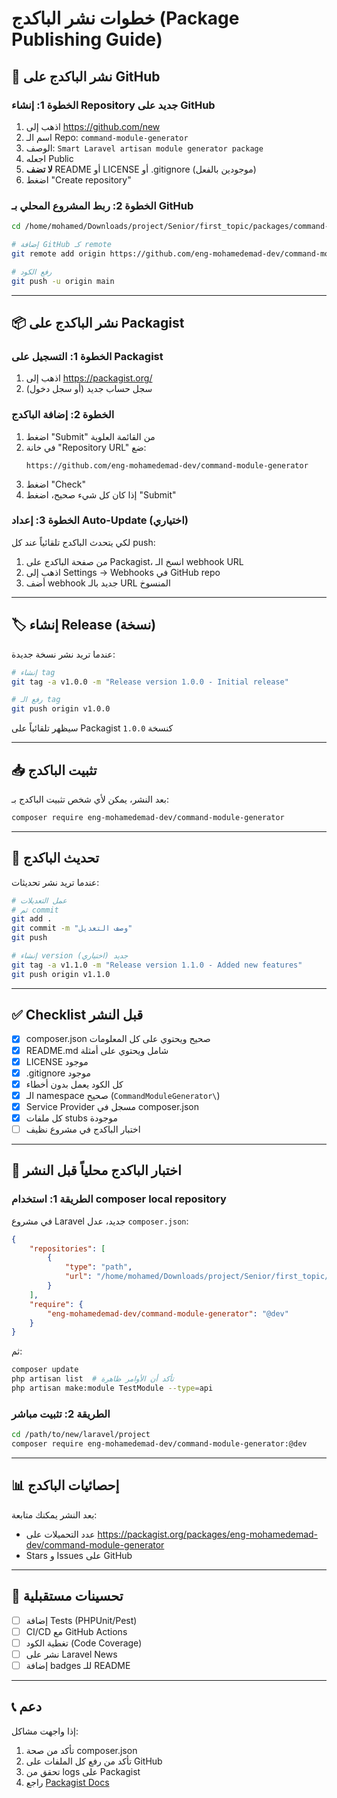 # خطوات نشر الباكدج (Package Publishing Guide)

## 🚀 نشر الباكدج على GitHub

### الخطوة 1: إنشاء Repository جديد على GitHub
1. اذهب إلى https://github.com/new
2. اسم الـ Repo: `command-module-generator`
3. الوصف: `Smart Laravel artisan module generator package`
4. اجعله Public
5. **لا تضف** README أو LICENSE أو .gitignore (موجودين بالفعل)
6. اضغط "Create repository"

### الخطوة 2: ربط المشروع المحلي بـ GitHub
```bash
cd /home/mohamed/Downloads/project/Senior/first_topic/packages/command-module-generator

# إضافة GitHub كـ remote
git remote add origin https://github.com/eng-mohamedemad-dev/command-module-generator.git

# رفع الكود
git push -u origin main
```

---

## 📦 نشر الباكدج على Packagist

### الخطوة 1: التسجيل على Packagist
1. اذهب إلى https://packagist.org/
2. سجل حساب جديد (أو سجل دخول)

### الخطوة 2: إضافة الباكدج
1. اضغط "Submit" من القائمة العلوية
2. في خانة "Repository URL" ضع:
   ```
   https://github.com/eng-mohamedemad-dev/command-module-generator
   ```
3. اضغط "Check"
4. إذا كان كل شيء صحيح، اضغط "Submit"

### الخطوة 3: إعداد Auto-Update (اختياري)
لكي يتحدث الباكدج تلقائياً عند كل push:
1. من صفحة الباكدج على Packagist، انسخ الـ webhook URL
2. اذهب إلى Settings → Webhooks في GitHub repo
3. أضف webhook جديد بالـ URL المنسوخ

---

## 🏷️ إنشاء Release (نسخة)

عندما تريد نشر نسخة جديدة:

```bash
# إنشاء tag
git tag -a v1.0.0 -m "Release version 1.0.0 - Initial release"

# رفع الـ tag
git push origin v1.0.0
```

سيظهر تلقائياً على Packagist كنسخة `1.0.0`

---

## 📥 تثبيت الباكدج

بعد النشر، يمكن لأي شخص تثبيت الباكدج بـ:

```bash
composer require eng-mohamedemad-dev/command-module-generator
```

---

## 🔄 تحديث الباكدج

عندما تريد نشر تحديثات:

```bash
# عمل التعديلات
# ثم commit
git add .
git commit -m "وصف التعديل"
git push

# إنشاء version جديد (اختياري)
git tag -a v1.1.0 -m "Release version 1.1.0 - Added new features"
git push origin v1.1.0
```

---

## ✅ Checklist قبل النشر

- [x] composer.json صحيح ويحتوي على كل المعلومات
- [x] README.md شامل ويحتوي على أمثلة
- [x] LICENSE موجود
- [x] .gitignore موجود
- [x] كل الكود يعمل بدون أخطاء
- [x] الـ namespace صحيح (`CommandModuleGenerator\`)
- [x] Service Provider مسجل في composer.json
- [x] كل ملفات stubs موجودة
- [ ] اختبار الباكدج في مشروع نظيف

---

## 🧪 اختبار الباكدج محلياً قبل النشر

### الطريقة 1: استخدام composer local repository

في مشروع Laravel جديد، عدل `composer.json`:

```json
{
    "repositories": [
        {
            "type": "path",
            "url": "/home/mohamed/Downloads/project/Senior/first_topic/packages/command-module-generator"
        }
    ],
    "require": {
        "eng-mohamedemad-dev/command-module-generator": "@dev"
    }
}
```

ثم:
```bash
composer update
php artisan list  # تأكد أن الأوامر ظاهرة
php artisan make:module TestModule --type=api
```

### الطريقة 2: تثبيت مباشر

```bash
cd /path/to/new/laravel/project
composer require eng-mohamedemad-dev/command-module-generator:@dev
```

---

## 📊 إحصائيات الباكدج

بعد النشر يمكنك متابعة:
- عدد التحميلات على https://packagist.org/packages/eng-mohamedemad-dev/command-module-generator
- Stars و Issues على GitHub

---

## 🌟 تحسينات مستقبلية

- [ ] إضافة Tests (PHPUnit/Pest)
- [ ] CI/CD مع GitHub Actions
- [ ] تغطية الكود (Code Coverage)
- [ ] نشر على Laravel News
- [ ] إضافة badges للـ README

---

## 📞 دعم

إذا واجهت مشاكل:
1. تأكد من صحة composer.json
2. تأكد من رفع كل الملفات على GitHub
3. تحقق من logs على Packagist
4. راجع [Packagist Docs](https://packagist.org/about)
